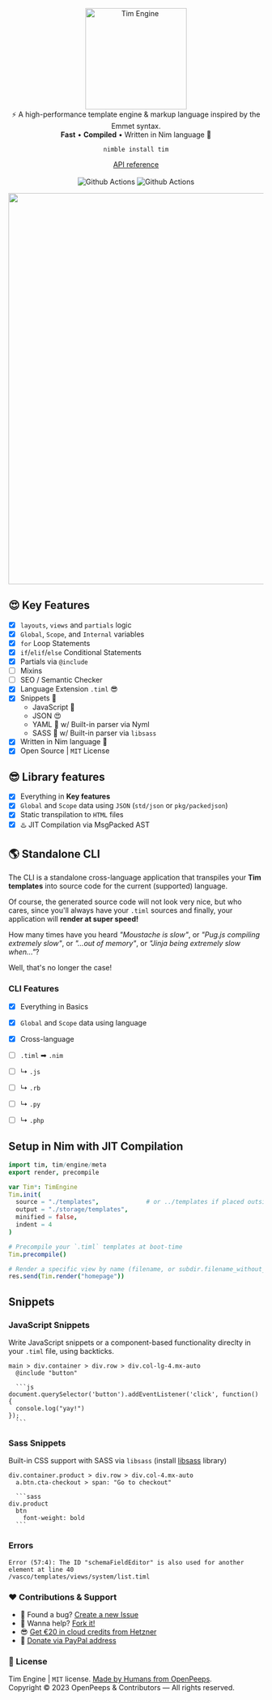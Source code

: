 <p align="center">
  <img src="https://raw.githubusercontent.com/openpeeps/tim/main/.github/timengine.png" alt="Tim Engine" width="200px" height="200px"><br>
  ⚡️ A high-performance template engine & markup language inspired by the Emmet syntax.<br>
  <strong>Fast</strong> • <strong>Compiled</strong> • Written in Nim language 👑
</p>

<p align="center">
  <code>nimble install tim</code>
</p>

<p align="center">
  <a href="https://openpeeps.github.io/tim/">API reference</a><br><br>
  <img src="https://github.com/openpeeps/tim/workflows/test/badge.svg" alt="Github Actions"> <img src="https://github.com/openpeeps/tim/workflows/docs/badge.svg" alt="Github Actions">
</p>

<p align="center">
<img src="https://raw.githubusercontent.com/openpeeps/tim/main/.github/tim-look.png" width="772px">
</p>

## 😍 Key Features
- [x] `layouts`, `views` and `partials` logic
- [x] `Global`, `Scope`, and `Internal` variables
- [x] `for` Loop Statements
- [x] `if`/`elif`/`else` Conditional Statements
- [x] Partials via `@include`
- [ ] Mixins
- [ ] SEO / Semantic Checker
- [x] Language Extension `.timl` 😎
- [x] Snippets 🎊
    * JavaScript 🥰
    * JSON 😍 
    * YAML 🤩 w/ Built-in parser via Nyml
    * SASS 🫠 w/ Built-in parser via `libsass`
- [x] Written in Nim language 👑
- [x] Open Source | `MIT` License

## 😎 Library features
- [x] Everything in **Key features**
- [x] `Global` and `Scope` data using `JSON` (`std/json` or `pkg/packedjson`)
- [x] Static transpilation to `HTML` files
- [x] ♨️ JIT Compilation via MsgPacked AST 

## 🌎 Standalone CLI
The CLI is a standalone cross-language application that transpiles your **Tim templates** into source code for the current (supported) language.

Of course, the generated source code will not look very nice, but who cares,
since you'll always have your `.timl` sources and finally, your application will **render at super speed!**

How many times have you heard _"Moustache is slow"_, or _"Pug.js compiling extremely slow"_, or _"...out of memory"_,
or _"Jinja being extremely slow when..."_?

Well, that's no longer the case!

### CLI Features
- [x] Everything in Basics
- [x] `Global` and `Scope` data using language
- [x] Cross-language
- [ ] `.timl` ➡ `.nim`
- [ ] ↳ `.js`
- [ ] ↳ `.rb`
- [ ] ↳ `.py`
- [ ] ↳ `.php` 


## Setup in Nim with JIT Compilation

```nim
import tim, tim/engine/meta
export render, precompile

var Tim*: TimEngine
Tim.init(
  source = "./templates",             # or ../templates if placed outside `src` directory
  output = "./storage/templates",
  minified = false,
  indent = 4
)

# Precompile your `.timl` templates at boot-time
Tim.precompile()

# Render a specific view by name (filename, or subdir.filename_without_ext)
res.send(Tim.render("homepage"))

```

## Snippets

### JavaScript Snippets
Write JavaScript snippets or a component-based functionality direclty in your `.timl` file, using backticks.

````tim
main > div.container > div.row > div.col-lg-4.mx-auto
  @include "button"

  ```js
document.querySelector('button').addEventListener('click', function() {
  console.log("yay!")
});
  ```
````

### Sass Snippets
Built-in CSS support with SASS via `libsass` (install [libsass](https://github.com/sass/libsass) library)

````tim
div.container.product > div.row > div.col-4.mx-auto
  a.btn.cta-checkout > span: "Go to checkout"

  ```sass
div.product
  btn
    font-weight: bold
  ```
````

### Errors


```
Error (57:4): The ID "schemaFieldEditor" is also used for another element at line 40
/vasco/templates/views/system/list.timl
```

### ❤ Contributions & Support
- 🐛 Found a bug? [Create a new Issue](https://github.com/openpeeps/tim/issues)
- 👋 Wanna help? [Fork it!](https://github.com/openpeeps/tim/fork)
- 😎 [Get €20 in cloud credits from Hetzner](https://hetzner.cloud/?ref=Hm0mYGM9NxZ4)
- 🥰 [Donate via PayPal address](https://www.paypal.com/donate/?hosted_button_id=RJK3ZTDWPL55C)

### 🎩 License
Tim Engine | `MIT` license. [Made by Humans from OpenPeeps](https://github.com/openpeeps).<br>
Copyright &copy; 2023 OpenPeeps & Contributors &mdash; All rights reserved.
